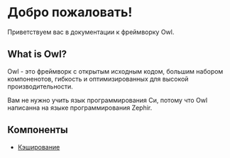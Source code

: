 Добро пожаловать!
=================

Приветствуем вас в документации к фреймворку Owl.

## What is Owl?

Owl - это фреймворк с открытым исходным кодом, большим набором компоненотов, гибкость и 
оптимизированных для высокой производительности.

Вам не нужно учить язык программирования Cи, потому что Owl написанна на языке программирования Zephir. 

## Компоненты

+ [Кэширование](cache.md)